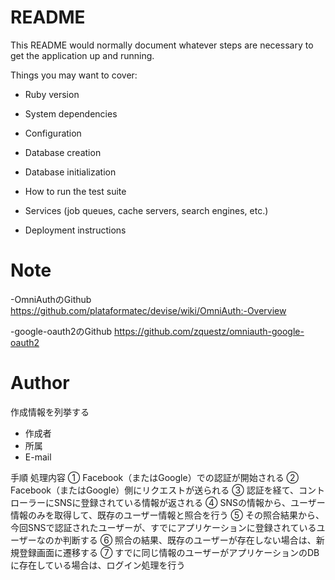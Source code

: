 # README

This README would normally document whatever steps are necessary to get the
application up and running.

Things you may want to cover:

* Ruby version

* System dependencies

* Configuration

* Database creation

* Database initialization

* How to run the test suite

* Services (job queues, cache servers, search engines, etc.)

* Deployment instructions

# Note
 
-OmniAuthのGithub
https://github.com/plataformatec/devise/wiki/OmniAuth:-Overview

-google-oauth2のGithub
https://github.com/zquestz/omniauth-google-oauth2
 
# Author
 
作成情報を列挙する
 
* 作成者
* 所属
* E-mail


手順	処理内容
①	Facebook（またはGoogle）での認証が開始される
②	Facebook（またはGoogle）側にリクエストが送られる
③	認証を経て、コントローラーにSNSに登録されている情報が返される
④	SNSの情報から、ユーザー情報のみを取得して、既存のユーザー情報と照合を行う
⑤	その照合結果から、今回SNSで認証されたユーザーが、すでにアプリケーションに登録されているユーザーなのか判断する
⑥	照合の結果、既存のユーザーが存在しない場合は、新規登録画面に遷移する
⑦	すでに同じ情報のユーザーがアプリケーションのDBに存在している場合は、ログイン処理を行う
